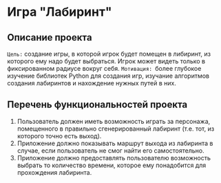 # Игра "Лабиринт"

## Описание проекта 
`Цель:` создание игры, в которой игрок будет помещен в либиринт, из которого ему надо будет выбраться. Игрок может видеть только в фиксированном радиусе вокруг себя.
`Мотивация: `более глубокое изучение библиотек Python для создания игр, изучание алгоритмов создания лабиринтов и нахождение нужных путей в них.

## Перечень функциональностей проекта
1. Пользователь должен иметь возможность играть за персонажа, помещенного в правильно сгенерированный лабиринт (т.е. тот, из которого точно есть выход). 
2. Приложение должно показывать маршрут выхода из лабиринта в случае, если пользователь не смог найти его самостоятельно. 
3. Приложение должно предоставлять пользователю возможность выбрать то количество времени, которое ему понадобится для прохождения лабиринта.
